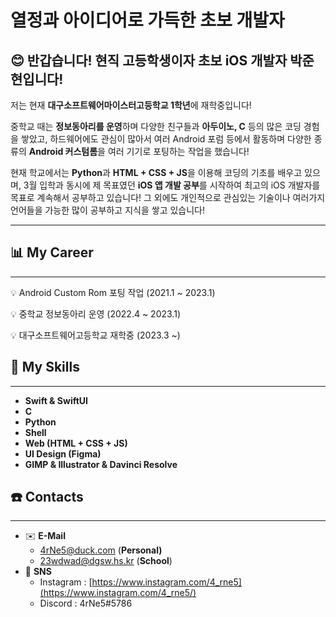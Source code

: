# 열정과 아이디어로 가득한 초보 개발자

## 😊 반갑습니다! 현직 고등학생이자 초보 iOS 개발자 박준현입니다!

저는 현재 **대구소프트웨어마이스터고등학교 1학년**에 재학중입니다! 

중학교 때는 **정보동아리를 운영**하며 다양한 친구들과 **아두이노, C** 등의 많은 코딩 경험을 쌓았고, 하드웨어에도 관심이 많아서 여러 Android 포럼 등에서 활동하며 다양한 종류의 **Android 커스텀롬**을 여러 기기로 포팅하는 작업을 했습니다!

현재 학교에서는 **Python**과 **HTML + CSS + JS**을 이용해 코딩의 기초를 배우고 있으며, 3월 입학과 동시에 제 목표였던 **iOS 앱 개발 공부**를 시작하여 최고의 iOS 개발자를 목표로 계속해서 공부하고 있습니다! 그 외에도 개인적으로 관심있는 기술이나 여러가지 언어들을 가능한 많이 공부하고 지식을 쌓고 있습니다! 

---

## 📊 My Career

---

<aside>
💡 Android Custom Rom 포팅 작업 (2021.1 ~ 2023.1)

💡 중학교 정보동아리 운영 (2022.4 ~ 2023.1)

💡 대구소프트웨어고등학교 재학중 (2023.3 ~)

</aside>

## 📕 My S**kills**

---

- **Swift & SwiftUI**
- **C**
- **Python**
- **Shell**
- **Web (HTML + CSS + JS)**
- **UI Design (Figma)**
- **GIMP & Illustrator & Davinci Resolve** 

## ☎️ Contacts

---

- ✉️ **E-Mail**
    - 4rNe5@duck.com (**Personal)**
    - 23wdwad@dgsw.hs.kr (**School**)
- 📱 **SNS**
    - Instagram : [https://www.instagram.com/4_rne5](https://www.instagram.com/4_rne5/)
    - Discord : 4rNe5#5786